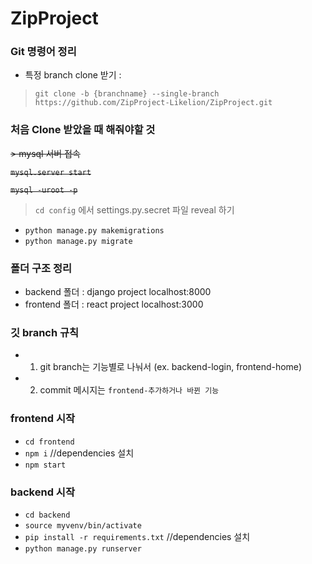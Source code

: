 # ZipProject

### Git 명령어 정리
- 특정 branch clone 받기 :

> `git clone -b {branchname} --single-branch https://github.com/ZipProject-Likelion/ZipProject.git`
  
### 처음 Clone 받았을 때 해줘야할 것
~~> mysql 서버 접속~~

~~`mysql.server start`~~

~~`mysql -uroot -p`~~

> `cd config` 에서 settings.py.secret 파일 reveal 하기
- `python manage.py makemigrations`
- `python manage.py migrate`

### 폴더 구조 정리

- backend 폴더 : django project localhost:8000
- frontend 폴더 : react project localhost:3000

### 깃 branch 규칙

- 1. git branch는 기능별로 나눠서 (ex. backend-login, frontend-home)
- 2. commit 메시지는 `frontend-추가하거나 바뀐 기능`


### frontend 시작
- `cd frontend`
- `npm i` //dependencies 설치
- `npm start`

### backend 시작
- `cd backend`
- `source myvenv/bin/activate`
- `pip install -r requirements.txt` //dependencies 설치
- `python manage.py runserver`
